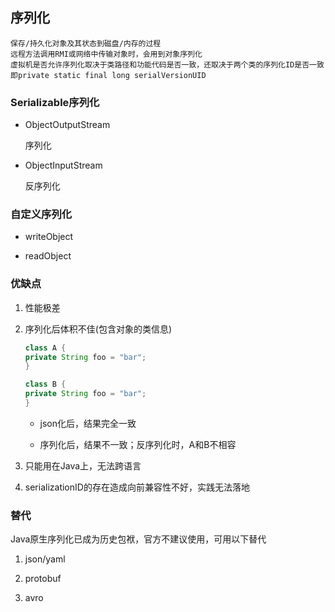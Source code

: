 ## 序列化

    保存/持久化对象及其状态到磁盘/内存的过程
    远程方法调用RMI或网络中传输对象时，会用到对象序列化
    虚拟机是否允许序列化取决于类路径和功能代码是否一致，还取决于两个类的序列化ID是否一致
    即private static final long serialVersionUID

### Serializable序列化

* ObjectOutputStream

    序列化

* ObjectInputStream

    反序列化
  
### 自定义序列化

* writeObject

* readObject

### 优缺点

1. 性能极差

2. 序列化后体积不佳(包含对象的类信息)

    ```java
    class A {
    private String foo = "bar";
    }
    
    class B {
    private String foo = "bar";
    }
    ```
   
    * json化后，结果完全一致
    
    * 序列化后，结果不一致；反序列化时，A和B不相容

3. 只能用在Java上，无法跨语言

4. serializationID的存在造成向前兼容性不好，实践无法落地

### 替代

Java原生序列化已成为历史包袱，官方不建议使用，可用以下替代

1. json/yaml

2. protobuf

3. avro
